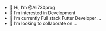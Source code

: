 - 👋 Hi, I’m @Ali730prog
- 👀 I’m interested in Development
- 🌱 I’m currently Full stack Futter Developer ...
- 💞️ I’m looking to collaborate on ...
<!---
Ali730prog/Ali730prog is a ✨ special ✨ repository because its `README.md` (this file) appears on your GitHub profile.
You can click the Preview link to take a look at your changes.
--->
